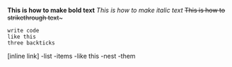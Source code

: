 **This is how to make bold text**
*This is how to make italic text*
~~This is how to strikethrough text~~~
```
write code
like this 
three backticks
```
[inline link]
-list
-items
-like this
  -nest
  -them


